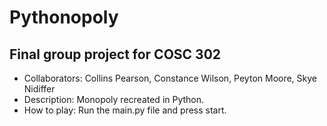 # Pythonopoly
## Final group project for COSC 302 
- Collaborators: Collins Pearson, Constance Wilson, Peyton Moore, Skye Nidiffer
- Description: Monopoly recreated in Python.
- How to play: Run the main.py file and press start.
